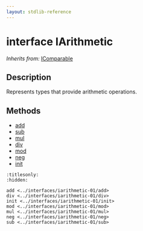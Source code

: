 ```yaml
---
layout: stdlib-reference
---
```


# interface IArithmetic

*Inherits from:* [IComparable](../icomparable-01/index.html)

## Description

Represents types that provide arithmetic operations.


## Methods

* [add](add.html)
* [sub](sub.html)
* [mul](mul.html)
* [div](div.html)
* [mod](mod.html)
* [neg](neg.html)
* [init](init.html)


```{toctree}
:titlesonly:
:hidden:

add <../interfaces/iarithmetic-01/add>
div <../interfaces/iarithmetic-01/div>
init <../interfaces/iarithmetic-01/init>
mod <../interfaces/iarithmetic-01/mod>
mul <../interfaces/iarithmetic-01/mul>
neg <../interfaces/iarithmetic-01/neg>
sub <../interfaces/iarithmetic-01/sub>
```
